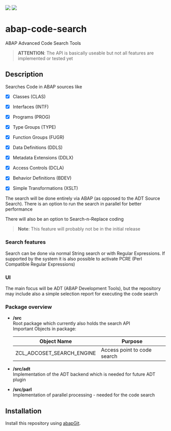 ![](https://img.shields.io/badge/version-ALPHA-orange)
![](https://img.shields.io/badge/ABAP-v7.40sp09+-orange)
# abap-code-search
ABAP Advanced Code Search Tools
> **ATTENTION**: The API is basically useable but not all features are implemented or tested yet

## Description
Searches Code in ABAP sources like
- [X] Classes (CLAS) 
- [X] Interfaces (INTF)
- [X] Programs (PROG)
- [X] Type Groups (TYPE)
- [X] Function Groups (FUGR)
- [X] Data Definitions (DDLS)
- [X] Metadata Extensions (DDLX)
- [X] Access Controls (DCLA)
- [X] Behavior Definitions (BDEV)
- [X] Simple Transformations (XSLT)


The search will be done entirely via ABAP (as opposed to the ADT Source Search). There is an option to run the search in parallel for better performance

There will also be an option to Search-n-Replace coding
> **Note**: This feature will probably not be in the initial release

### Search features
Search can be done via normal String search or with Regular Expressions. If supported by the system it is also possible to activate PCRE (Perl Compatible Regular Expressions)

### UI
The main focus will be ADT (ABAP Development Tools), but the repository may include also a simple selection report for executing the code search

### Package overview

- **/src**  
  Root package which currently also holds the search API  
  Important Objects in package:
  
  Object Name               | Purpose
  --------------------------|------------------------------------
  ZCL_ADCOSET_SEARCH_ENGINE | Access point to code search
  
- **/src/adt**  
  Implementation of the ADT backend which is needed for future ADT plugin
  
- **/src/parl**  
  Implementation of parallel processing - needed for the code search

## Installation

Install this repository using [abapGit](https://github.com/abapGit/abapGit#abapgit).
